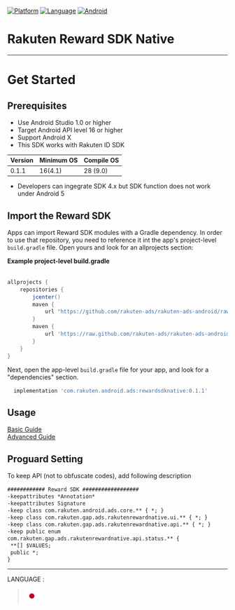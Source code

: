 <div id="top"></div>

[![Platform](http://img.shields.io/badge/platform-Android-brightgreen.svg?style=flat)](https://developer.android.com)
[![Language](http://img.shields.io/badge/language-Kotlin-green.svg?style=flat)](https://github.com/JetBrains/kotlin)
[![Android](http://img.shields.io/badge/support-API_Level_16+-blue.svg?style=flat)](https://developer.android.com)

# Rakuten Reward SDK Native

---
# Get Started

<div id="prerequisites"></div>

## Prerequisites

* Use Android Studio 1.0 or higher
* Target Android API level 16 or higher
* Support Android X
* This SDK works with Rakuten ID SDK

| Version        | Minimum OS           | Compile OS
--- | --- | ---
|0.1.1|16(4.1)|28 (9.0)|

* Developers can ingegrate SDK 4.x but SDK function does not work under Android 5

<div id="import_sdk"></div>

## Import the Reward SDK
Apps can import Reward SDK modules with a Gradle dependency. In order to use that repository, you need to reference it int the app's project-level `build.gradle` file. Open yours and look for an allprojects section:  

**Example project-level build.gradle**

```groovy

allprojects {
    repositories {
        jcenter()
        maven {
            url "https://github.com/rakuten-ads/rakuten-ads-android/raw/master/maven"
        }
        maven { 
            url 'https://raw.github.com/rakuten-ads/rakuten-ads-android/master/maven' 
        }
    }
}
```

Next, open the app-level `build.gradle` file for your app, and look for a "dependencies" section.

```groovy
  implementation 'com.rakuten.android.ads:rewardsdknative:0.1.1'
```

## Usage
[Basic Guide](./doc/basic/README.md)  
[Advanced Guide](./doc/advanced/README.md)

## Proguard Setting
To keep API (not to obfuscate codes), add following description
```
############ Reward SDK ##################
-keepattributes *Annotation*
-keepattributes Signature
-keep class com.rakuten.android.ads.core.** { *; }
-keep class com.rakuten.gap.ads.rakutenrewardnative.ui.** { *; }
-keep class com.rakuten.gap.ads.rakutenrewardnative.api.** { *; }
-keep public enum com.rakuten.gap.ads.rakutenrewardnative.api.status.** {
 **[] $VALUES;
 public *;
}
```

---
LANGUAGE :
> [![jp](./doc/lang/ja.png)](./doc/ja/README.md)




